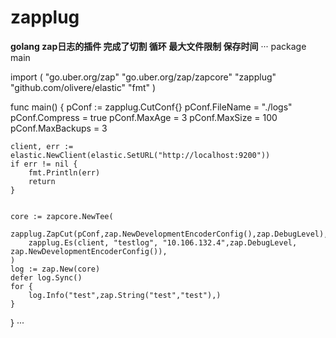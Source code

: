 # zapplug
**golang zap日志的插件 完成了切割 循环 最大文件限制 保存时间**
···
package main

import (
	"go.uber.org/zap"
	"go.uber.org/zap/zapcore"
	"zapplug"
	"github.com/olivere/elastic"
	"fmt"
)



func main()  {
	pConf := zapplug.CutConf{}
	pConf.FileName = "./logs"
	pConf.Compress = true
	pConf.MaxAge = 3
	pConf.MaxSize = 100
	pConf.MaxBackups = 3

	client, err := elastic.NewClient(elastic.SetURL("http://localhost:9200"))
	if err != nil {
		fmt.Println(err)
		return
	}


	core := zapcore.NewTee(
		zapplug.ZapCut(pConf,zap.NewDevelopmentEncoderConfig(),zap.DebugLevel),
		zapplug.Es(client, "testlog", "10.106.132.4",zap.DebugLevel, zap.NewDevelopmentEncoderConfig()),
	)
	log := zap.New(core)
	defer log.Sync()
	for {
		log.Info("test",zap.String("test","test"),)
	}
}
···
